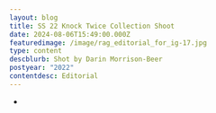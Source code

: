 ```yaml
---
layout: blog
title: SS 22 Knock Twice Collection Shoot
date: 2024-08-06T15:49:00.000Z
featuredimage: /image/rag_editorial_for_ig-17.jpg
type: content
descblurb: Shot by Darin Morrison-Beer
postyear: "2022"
contentdesc: Editorial
---
```

-
